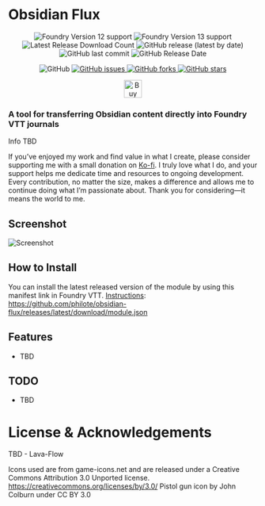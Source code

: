 # Obsidian Flux

<p align="center">
    <img alt="Foundry Version 12 support" src="https://img.shields.io/badge/Foundry-v12-informational">
    <img alt="Foundry Version 13 support" src="https://img.shields.io/badge/Foundry-v13-informational">
    <img alt="Latest Release Download Count" src="https://img.shields.io/github/downloads/philote/obsidian-flux/latest/total"> 
    <img alt="GitHub release (latest by date)" src="https://img.shields.io/github/v/release/philote/obsidian-flux"> 
    <img alt="GitHub last commit" src="https://img.shields.io/github/last-commit/philote/obsidian-flux">
    <img alt="GitHub Release Date" src="https://img.shields.io/github/release-date/philote/obsidian-flux?label=latest%20release" /> 
</p>
<p align="center">
    <img alt="GitHub" src="https://img.shields.io/github/license/philote/obsidian-flux"> 
    <a href="https://github.com/philote/obsidian-flux/issues">
        <img alt="GitHub issues" src="https://img.shields.io/github/issues/philote/obsidian-flux">
    </a> 
    <a href="https://github.com/philote/obsidian-flux/network">
        <img alt="GitHub forks" src="https://img.shields.io/github/forks/philote/obsidian-flux">
    </a> 
    <a href="https://github.com/philote/obsidian-flux/stargazers">
        <img alt="GitHub stars" src="https://img.shields.io/github/stars/philote/obsidian-flux">
    </a> 
</p>
<p align="center">
   	<a href='https://ko-fi.com/G2G3I91JQ' target='_blank'>
        <img height='36' style='border:0px;height:36px;' src='https://storage.ko-fi.com/cdn/kofi3.png?v=6' border='0' alt='Buy Me a Coffee at ko-fi.com' />
    </a>
</p>

### A tool for transferring Obsidian content directly into Foundry VTT journals

Info TBD

If you’ve enjoyed my work and find value in what I create, please consider supporting me with a small donation on [Ko-fi](https://ko-fi.com/G2G3I91JQ). I truly love what I do, and your support helps me dedicate time and resources to ongoing development. Every contribution, no matter the size, makes a difference and allows me to continue doing what I’m passionate about. Thank you for considering—it means the world to me.

## Screenshot
![Screenshot](assets/screenshot.webp)

## How to Install

You can install the latest released version of the module by using this manifest link in Foundry VTT. [Instructions](https://foundryvtt.com/article/tutorial/): https://github.com/philote/obsidian-flux/releases/latest/download/module.json

## Features
- TBD

## TODO
- TBD

# License & Acknowledgements
TBD - Lava-Flow

Icons used are from game-icons.net and are released under a Creative Commons Attribution 3.0 Unported license. https://creativecommons.org/licenses/by/3.0/
Pistol gun icon by John Colburn under CC BY 3.0
